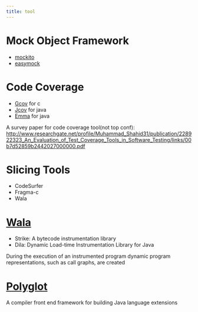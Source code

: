 ```yaml
---
title: tool
---
```


Mock Object Framework
=====================
* [mockito](http://mockito.org)
* [easymock](http://easymock.org)

Code Coverage
=============
* [Gcov](https://gcc.gnu.org/onlinedocs/gcc/Gcov.html) for c
* [Jcov](https://wiki.openjdk.java.net/display/CodeTools/jcov) for java
* [Emma](http://emma.sourceforge.net/index.html) for java

A survey paper for code coverage tool(not top conf):
http://www.researchgate.net/profile/Muhammad_Shahid31/publication/228922323_An_Evaluation_of_Test_Coverage_Tools_in_Software_Testing/links/00b7d52859b2442027000000.pdf

Slicing Tools
=============

* CodeSurfer
* Fragma-c
* Wala

[Wala](http://wala.sourceforge.net/)
=================================

* Strike: A bytecode instrumentation library
* Dila: Dynamic Load-time Instrumentation Library for Java

During the execution of an instrumented program dynamic program representations, such as call graphs, are created

[Polyglot](http://www.cs.cornell.edu/projects/polyglot/)
========================================================

A compiler front end framework for building Java language extensions
